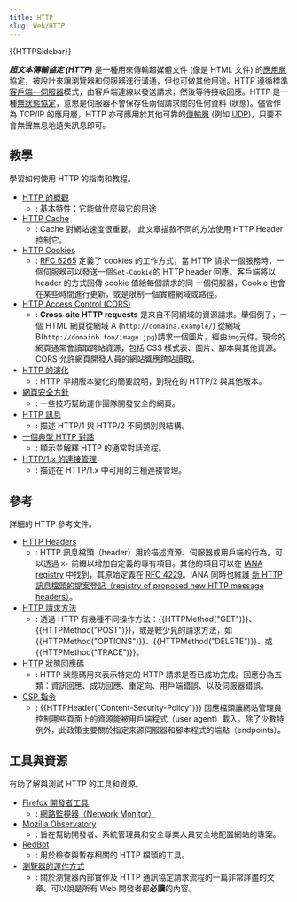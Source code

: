 ```yaml
---
title: HTTP
slug: Web/HTTP
---
```


{{HTTPSidebar}}

**_超文本傳輸協定 (HTTP)_** 是一種用來傳輸超媒體文件 (像是 HTML 文件) 的[應用層](https://en.wikipedia.org/wiki/Application_Layer)協定，被設計來讓瀏覽器和伺服器進行溝通，但也可做其他用途。HTTP 遵循標準[客戶端—伺服器](https://en.wikipedia.org/wiki/Client%E2%80%93server_model)模式，由客戶端連線以發送請求，然後等待接收回應。HTTP 是一種[無狀態協定](https://en.wikipedia.org/wiki/Stateless_protocol)，意思是伺服器不會保存任兩個請求間的任何資料 (狀態)。儘管作為 TCP/IP 的應用層，HTTP 亦可應用於其他可靠的[傳輸層](https://en.wikipedia.org/wiki/Transport_Layer) (例如 [UDP](https://en.wikipedia.org/wiki/User_Datagram_Protocol))，只要不會無聲無息地遺失訊息即可。

## 教學

學習如何使用 HTTP 的指南和教程。

- [HTTP 的概觀](/zh-TW/docs/Web/HTTP/Overview)
  - : 基本特性：它能做什麼與它的用途
- [HTTP Cache](/zh-TW/docs/Web/HTTP/Caching)
  - : Cache 對網站速度很重要。 此文章描敘不同的方法使用 HTTP Header 控制它。
- [HTTP Cookies](/zh-TW/docs/Web/HTTP/Cookies)
  - : [RFC 6265](https://datatracker.ietf.org/doc/html/rfc6265) 定義了 cookies 的工作方式，當 HTTP 請求一個服務時，一個伺服器可以發送一個`Set-Cookie`的 HTTP header 回應。客戶端將以 header 的方式回傳 cookie 值給每個請求的同 一個伺服器，Cookie 也會在某些時間進行更新，或是限制一個實體網域或路徑。
- [HTTP Access Control (CORS)](/zh-TW/docs/Web/HTTP/CORS)
  - : **Cross-site HTTP requests** 是來自不同網域的資源請求。舉個例子，一個 HTML 網頁從網域 A (`http://domaina.example/`) 從網域 B(`http://domainb.foo/image.jpg`)請求一個圖片，經由`img`元件。現今的網頁通常會讀取跨站資源，包括 CSS 樣式表、圖片、腳本與其他資源。CORS 允許網頁開發人員的網站響應跨站讀取。
- [HTTP 的演化](/zh-TW/docs/Web/HTTP/Basics_of_HTTP/Evolution_of_HTTP)
  - : HTTP 早期版本變化的簡要說明，到現在的 HTTP/2 與其他版本。
- [網頁安全方針](https://infosec.mozilla.org/guidelines/web_security)
  - : 一些技巧幫助運作團隊開發安全的網頁。
- [HTTP 訊息](/zh-TW/docs/Web/HTTP/Messages)
  - : 描述 HTTP/1 與 HTTP/2 不同類別與結構。
- [一個典型 HTTP 對話](/zh-TW/docs/Web/HTTP/Session)
  - : 顯示並解釋 HTTP 的通常對話流程。
- [HTTP/1.x 的連接管理](/zh-TW/docs/Web/HTTP/Connection_management_in_HTTP_1.x)
  - : 描述在 HTTP/1.x 中可用的三種連接管理。

## 參考

詳細的 HTTP 參考文件。

- [HTTP Headers](/zh-TW/docs/Web/HTTP/Headers)
  - : HTTP 訊息檔頭（header）用於描述資源、伺服器或用戶端的行為。可以透過 `X-` 前綴以增加自定義的專有項目。其他的項目可以在 [IANA registry](https://www.iana.org/assignments/message-headers/message-headers.xhtml#perm-headers) 中找到，其原始定義在 [RFC 4229](https://datatracker.ietf.org/doc/html/rfc4229)。IANA 同時也維護 [新 HTTP 訊息檔頭的提案登記（registry of proposed new HTTP message headers）](https://www.iana.org/assignments/message-headers/message-headers.xhtml#prov-headers)。
- [HTTP 請求方法](/zh-TW/docs/Web/HTTP/Methods)
  - : 透過 HTTP 有幾種不同操作方法：{{HTTPMethod("GET")}}、{{HTTPMethod("POST")}}，或是較少見的請求方法，如 {{HTTPMethod("OPTIONS")}}、{{HTTPMethod("DELETE")}}、或 {{HTTPMethod("TRACE")}}。
- [HTTP 狀態回應碼](/zh-TW/docs/Web/HTTP/Status)
  - : HTTP 狀態碼用來表示特定的 HTTP 請求是否已成功完成。回應分為五類：資訊回應、成功回應、重定向、用戶端錯誤、以及伺服器錯誤。
- [CSP 指令](/zh-TW/docs/Web/HTTP/Headers/Content-Security-Policy)
  - : {{HTTPHeader("Content-Security-Policy")}} 回應檔頭讓網站管理員控制哪些頁面上的資源能被用戶端程式（user agent）載入。除了少數特例外，此政策主要關於指定來源伺服器和腳本程式的端點（endpoints）。

## 工具與資源

有助了解與測試 HTTP 的工具和資源。

- [Firefox 開發者工具](https://firefox-source-docs.mozilla.org/devtools-user/index.html)
  - : [網路監視器（Network Monitor）](https://firefox-source-docs.mozilla.org/devtools-user/network_monitor/index.html)
- [Mozilla Observatory](https://observatory.mozilla.org/)
  - : 旨在幫助開發者、系統管理員和安全專業人員安全地配置網站的專案。
- [RedBot](https://redbot.org/)
  - : 用於檢查與暫存相關的 HTTP 檔頭的工具。
- [瀏覽器的運作方式](https://web.dev/articles/howbrowserswork)
  - : 關於瀏覽器內部實作及 HTTP 通訊協定請求流程的一篇非常詳盡的文章。可以說是所有 Web 開發者都**必讀**的內容。
